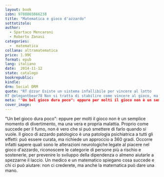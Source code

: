 ```yaml
---
layout: book
isbn: 9788865866238
title: "Matematica e gioco d'azzardo"
sottotitolo:
author:
  - Spartaco Mencaroni
  - Roberto Zanasi
categories:
  -  matematica
collana: altramatematica
price: 1.99€
format: epub
lang: italiano
date:  2014-11-12
state: catalogo
bookrepublic:
kindle:
drm: Social DRM
quote: "RT @zzar Esiste un sistema infallibile per vincere al lotto
RT @elegantbear78 Non si tratta di stabilire come vincere al gioco, ma di capire in tempo quando non si sta più giocando"
meta: ""Un bel gioco dura poco": eppure per molti il gioco non è un semplice momento di divertimento, ma una vera e propria malattia. Proprio come succede per il fumo, non è vero che si può smettere di farlo quando si vuole."
cover_image:
---
```

"Un bel gioco dura poco": eppure per molti il gioco non è un semplice momento di divertimento, ma una vera e propria malattia. Proprio come succede per il fumo, non è vero che si può smettere di farlo quando si vuole. Il gioco di azzardo patologico è una patologia psichiatrica a tutti gli effetti: può essere curata, ma richiede un approccio a 360 gradi. Occorre infatti sapere quali sono le alterazioni neurologiche legate al piacere nel gioco d'azzardo, riconoscere  le categorie di persone più a rischio e sostenerle, per prevenire lo sviluppo della dipendenza o almeno aiutarle a spezzarne il laccio. Un medico e un matematico spiegano cosa succede e chi ci può aiutare: non ci crederete, ma anche la matematica può dare una mano.
